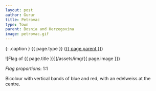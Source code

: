 ```yaml
---
layout: post
author: Gurur
title: Petrovac
type: Town
parent: Bosnia and Herzegovina
image: petrovac.gif
---
```

{: .caption }
{{ page.type }} ([{{ page.parent }}](/2019/03/30/bosnia-and-herzegovina.html))

![Flag of {{ page.title }}](/assets/img/{{ page.image }})

*Flag proportions*: 1:1

Bicolour with vertical bands of blue and red, with an edelweiss at the centre.